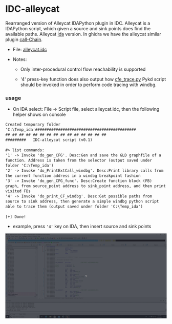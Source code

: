 # IDC-alleycat 

  Rearranged version of Alleycat IDAPython plugin in IDC. Alleycat is a
  IDAPython script, which given a source and sink points does find the available paths.
  Alleycat
  [ida](https://github.com/tacnetsol/ida/tree/master/plugins/alleycat) version.
  In ghidra we have the alleycat similar plugin 
  [call-Chain](https://github.com/tacnetsol/ghidra_scripts/blob/master/readmes/callchain.md).

 - File: [alleycat.idc](./alleycat.idc)

 - Notes: 

    * Only inter-procedural control flow reachability is supported

    * '4' press-key function does also output how [cfe_trace.py](https://github.com/tin-z/windbg-code-tracing/blob/main/cfe_trace.py) Pykd script should be invoked in order to perform code tracing with windbg.



### usage

 - On IDA select: File -> Script file, select alleycat.idc, then the following helper shows on console

```
Created temporary folder 'C:\Temp_ida'############################################
## ## ## ## ## ## ## ## ## ## ## ## ## ## ##
#########   IDC-alleycat script (v0.1)

#> list commands:
'1' -> Invoke 'do_gen_CFG'. Desc:Gen and save the GLD graphfile of a function. Address is taken from the selector (output saved under folder 'C:\Temp_ida')
'2' -> Invoke 'do_PrintExtCall_windbg'. Desc:Print library calls from the current function address in a windbg breakpoint fashion
'3' -> Invoke 'do_gen_CFG_func'. Desc:Create function block (FB) graph, from source_point address to sink_point address, and then print visited FBs
'4' -> Invoke 'do_print_CF_windbg'. Desc:Get possible paths from source to sink address, then generate a simple windbg python script able to trace them (output saved under folder 'C:\Temp_ida')

[+] Done!

```

 - example, press `'4'` key on IDA, then insert source and sink points

![op_4.gif](gifs/op_4.gif)




